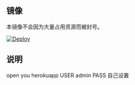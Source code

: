 

## 镜像

本镜像不会因为大量占用资源而被封号。

[![Deploy](https://www.herokucdn.com/deploy/button.png)](https://dashboard.heroku.com/new?template=https%3A%2F%2Fgithub.com%2Fqingyuan0o0%2Fheroku-ttyd)

## 说明
open you herokuapp 
USER admin
PASS 自己设置


